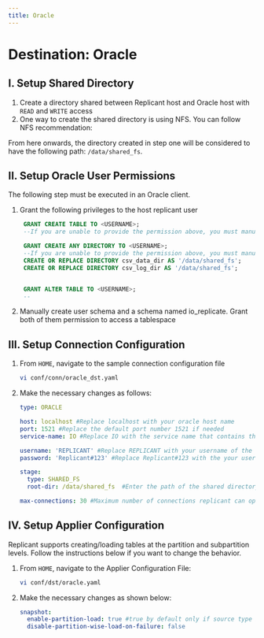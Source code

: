 ```yaml
---
title: Oracle
---
```

# Destination: Oracle

## I. Setup Shared Directory

1. Create a directory shared between Replicant host and Oracle host with ```READ``` and ```WRITE``` access
2. One way to create the shared directory is using NFS. You can follow NFS recommendation:

From here onwards, the directory created in step one will be considered to have the following path: ```/data/shared_fs```.

## II. Setup Oracle User Permissions
The following step must be executed in an Oracle client.

1. Grant the following privileges to the host replicant user
   ```SQL
    GRANT CREATE TABLE TO <USERNAME>;
    --If you are unable to provide the permission above, you must manually create all the tables

    GRANT CREATE ANY DIRECTORY TO <USERNAME>;
    --If you are unable to provide the permission above, you must manually create the following directories:
    CREATE OR REPLACE DIRECTORY csv_data_dir AS '/data/shared_fs';
    CREATE OR REPLACE DIRECTORY csv_log_dir AS '/data/shared_fs';


    GRANT ALTER TABLE TO <USERNAME>;
    --
    ```
2. Manually create user schema and a schema named io_replicate. Grant both of them permission to access a tablespace

## III. Setup Connection Configuration

1. From ```HOME```, navigate to the sample connection configuration file
    ```BASH
    vi conf/conn/oracle_dst.yaml
    ```

2. Make the necessary changes as follows:
      ```YAML
      type: ORACLE

      host: localhost #Replace localhost with your oracle host name
      port: 1521 #Replace the default port number 1521 if needed
      service-name: IO #Replace IO with the service name that contains the schema you will be replicated

      username: 'REPLICANT' #Replace REPLICANT with your username of the user that connects to your oracle server
      password: 'Replicant#123' #Replace Replicant#123 with the your user's password

      stage:
        type: SHARED_FS
        root-dir: /data/shared_fs  #Enter the path of the shared directory

      max-connections: 30 #Maximum number of connections replicant can open in Oracle
    ```

## IV. Setup Applier Configuration

Replicant supports creating/loading tables at the partition and subpartition levels. Follow the instructions below if you want to change the behavior.

1. From ```HOME```, navigate to the Applier Configuration File:
   ```BASH
   vi conf/dst/oracle.yaml
   ```

2. Make the necessary changes as shown below:
   ```YAML
   snapshot:
     enable-partition-load: true #true by default only if source type is oracle
     disable-partition-wise-load-on-failure: false
   ```
